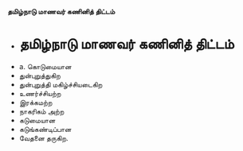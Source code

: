 **தமிழ்நாடு மாணவர் கணினித் திட்டம்**
- # தமிழ்நாடு மாணவர் கணினித் திட்டம்
- a. கொடுமையான
- துன்புறுத்துகிற
- துன்புறுத்தி மகிழ்ச்சியடைகிற
- உணர்ச்சியற்ற
- இரக்கமற்ற
- நாகரிகம் அற்ற
- கடுமையான
- கடுங்கண்டிப்பான
- வேதனை தருகிற.

